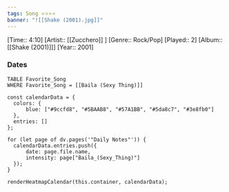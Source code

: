 ```yaml
---
tags: Song ⭐⭐⭐⭐ 
banner: "![[Shake (2001).jpg]]"
---
```

[Time:: 4:10]
[Artist:: [[Zucchero]] ]
[Genre:: Rock/Pop]
[Played:: 2]
[Album:: [[Shake (2001)]]]
[Year:: 2001]
### Dates
````dataview
TABLE Favorite_Song
WHERE Favorite_Song = [[Baila (Sexy Thing)]]
````

  ```dataviewjs
const calendarData = { 
	colors: { 
		blue: ["#9ccfd8", "#5BAAB8", "#57A1BB", "#5da8c7", "#3e8fb0"] 
	}, 
	entries: [] 
}; 

for (let page of dv.pages('"Daily Notes"')) { 
	calendarData.entries.push({ 
		date: page.file.name, 
		intensity: page["Baila_(Sexy_Thing)"]
	}); 
} 

renderHeatmapCalendar(this.container, calendarData);
```
